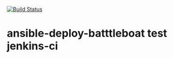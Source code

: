 [![Build Status](http://ec2-52-23-217-45.compute-1.amazonaws.com/buildStatus/icon?job=battleboat-jenkins-ci)](http://ec2-52-23-217-45.compute-1.amazonaws.com/job/battleboat-jenkins-ci/)

#  ansible-deploy-batttleboat test jenkins-ci	 

